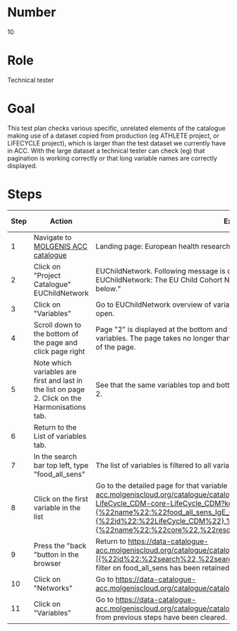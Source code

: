 # Number

10

# Role

Technical tester

# Goal

This test plan checks various specific, unrelated elements of the catalogue making use of a dataset copied from production (eg ATHLETE project, or LIFECYCLE project), which is larger than the test dataset we currently have in ACC.  With the large dataset a technical tester can check (eg) that pagination is working correctly or that long variable names are correctly displayed.

# Steps

| Step | Action | Expected result | Github bug/issue | Playwright test |
| ---- | ------ | --------------- | ---------------- | --------------- |
| 1 | Navigate to [MOLGENIS ACC catalogue](https://data-catalogue-acc.molgeniscloud.org/catalogue/catalogue) | Landing page: European health research data and sample catalogue | | |
| 2 | Click on "Project Catalogue" EUChildNetwork|EUChildNetwork. Following message is displayed: "Welcome to the catalogue of EUChildNetwork: The EU Child Cohort Network. Select one of the content categories listed below." | | |
| 3 | Click on "Variables"|Go to EUChildNetwork overview of variables. The page takes no longer than 1 second to open. | | |
| 4 | Scroll down to the bottom of the page and click page right|Page "2" is displayed at the bottom and the list of variables changes to reflect page 2 of the variables. The page takes no longer than 1 second to update. The user is returned to the top of the page. | | |
| 5 | Note which variables are first and last in the list on page 2. Click on the Harmonisations tab. | See that the same variables top and bottom are shown in the harmonisation matrix for page 2. | | |
| 6 | Return to the List of variables tab. | | | |
| 7 |In the search bar top left, type "food_all_sens"|The list of variables is filtered to all variables with the name starting "food_all_sens" (16). | | |
| 8| Click on the first variable in the list| Go to the detailed page for that variable (<https://data-catalogue-acc.molgeniscloud.org/catalogue/catalogue/EUChildNetwork/variables/food_all_sens_IgE_0-LifeCycle_CDM-core-LifeCycle_CDM?keys={%22name%22:%22food_all_sens_IgE_0%22,%22resource%22:{%22id%22:%22LifeCycle_CDM%22},%22dataset%22:{%22name%22:%22core%22,%22resource%22:{%22id%22:%22LifeCycle_CDM%22}}}>) | | |
| 9 |Press the "back "button in the browser | Return to <https://data-catalogue-acc.molgeniscloud.org/catalogue/catalogue/EUChildNetwork/variables?page=1&conditions=[{%22id%22:%22search%22,%22search%22:%22food_all_sens%22}>] and see that the filter on food_all_sens has been retained (16 variables are displayed). | | |
| 10 |Click on "Networks"| Go to <https://data-catalogue-acc.molgeniscloud.org/catalogue/catalogue/EUChildNetwork/networks> | | |
| 11 |Click on "Variables" | Go to <https://data-catalogue-acc.molgeniscloud.org/catalogue/catalogue/EUChildNetwork/variables>. See that all filters from previous steps have been cleared. | | |
